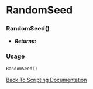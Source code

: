 # RandomSeed

### RandomSeed()
- ***Returns:*** 

### Usage

```Lua
RandomSeed()
```


[Back To Scripting Documentation](../README.md)
